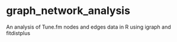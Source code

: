 # graph_network_analysis
An analysis of Tune.fm nodes and edges data in R using igraph and fitdistplus
